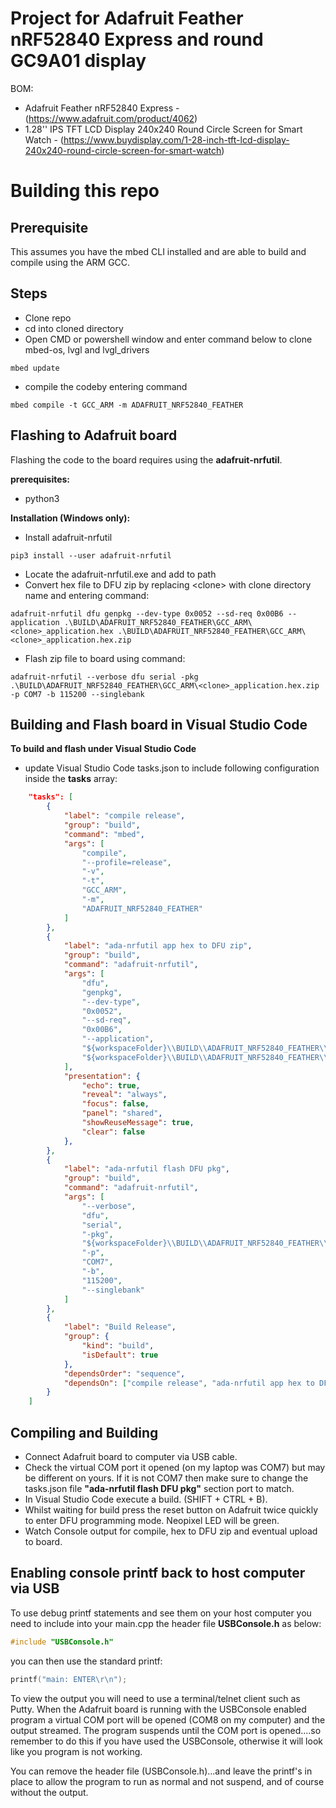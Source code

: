 # Project for Adafruit Feather nRF52840 Express and round GC9A01 display
BOM:
- Adafruit Feather nRF52840 Express - (https://www.adafruit.com/product/4062)
- 1.28'' IPS TFT LCD Display 240x240 Round Circle Screen for Smart Watch - (https://www.buydisplay.com/1-28-inch-tft-lcd-display-240x240-round-circle-screen-for-smart-watch)

# Building this repo
## Prerequisite
This assumes you have the mbed CLI installed and are able to build and compile using the ARM GCC.
## Steps
- Clone repo
- cd into cloned directory
- Open CMD or powershell window and enter command below to clone mbed-os, lvgl and lvgl_drivers
```text
mbed update
```
- compile the codeby entering command
```text
mbed compile -t GCC_ARM -m ADAFRUIT_NRF52840_FEATHER
```
## Flashing to Adafruit board 
Flashing the code to the board requires using the **adafruit-nrfutil**.

**prerequisites:**

- python3

**Installation (Windows only):**

- Install adafruit-nrfutil
```text
pip3 install --user adafruit-nrfutil
```
- Locate the adafruit-nrfutil.exe and add to path
- Convert hex file to DFU zip by replacing &lt;clone&gt; with clone directory name and entering command:
```text
adafruit-nrfutil dfu genpkg --dev-type 0x0052 --sd-req 0x00B6 --application .\BUILD\ADAFRUIT_NRF52840_FEATHER\GCC_ARM\<clone>_application.hex .\BUILD\ADAFRUIT_NRF52840_FEATHER\GCC_ARM\<clone>_application.hex.zip
```
- Flash zip file to board using command:
```text
adafruit-nrfutil --verbose dfu serial -pkg .\BUILD\ADAFRUIT_NRF52840_FEATHER\GCC_ARM\<clone>_application.hex.zip -p COM7 -b 115200 --singlebank
```
## Building and Flash board in Visual Studio Code
**To build and flash under Visual Studio Code**
- update Visual Studio Code tasks.json to include following configuration inside the **tasks** array:
```json
    "tasks": [
        {
            "label": "compile release",
            "group": "build",
            "command": "mbed",
            "args": [
                "compile",
                "--profile=release",
                "-v",
                "-t",
                "GCC_ARM",
                "-m",
                "ADAFRUIT_NRF52840_FEATHER"
            ]
        },
        {
            "label": "ada-nrfutil app hex to DFU zip",
            "group": "build",
            "command": "adafruit-nrfutil",
            "args": [
                "dfu",
                "genpkg",
                "--dev-type",
                "0x0052",
                "--sd-req",
                "0x00B6",
                "--application",
                "${workspaceFolder}\\BUILD\\ADAFRUIT_NRF52840_FEATHER\\GCC_ARM-RELEASE\\${workspaceFolderBasename}_application.hex",
                "${workspaceFolder}\\BUILD\\ADAFRUIT_NRF52840_FEATHER\\GCC_ARM-RELEASE\\${workspaceFolderBasename}_application.hex.zip"
            ],
            "presentation": {
                "echo": true,
                "reveal": "always",
                "focus": false,
                "panel": "shared",
                "showReuseMessage": true,
                "clear": false
            },
        },
        {
            "label": "ada-nrfutil flash DFU pkg",
            "group": "build",
            "command": "adafruit-nrfutil",
            "args": [
                "--verbose",
                "dfu",
                "serial",
                "-pkg",
                "${workspaceFolder}\\BUILD\\ADAFRUIT_NRF52840_FEATHER\\GCC_ARM-RELEASE\\${workspaceFolderBasename}_application.hex.zip",
                "-p",
                "COM7",
                "-b",
                "115200",
                "--singlebank"
            ]
        },
        {
            "label": "Build Release",
            "group": {
                "kind": "build",
                "isDefault": true
            },
            "dependsOrder": "sequence",
            "dependsOn": ["compile release", "ada-nrfutil app hex to DFU zip", "ada-nrfutil flash DFU pkg"]
        }
    ]
``` 

## Compiling and Building

- Connect Adafruit board to computer via USB cable.
- Check the virtual COM port it opened (on my laptop was COM7) but may be different on yours. If it is not COM7 then make sure to change the tasks.json file **"ada-nrfutil flash DFU pkg"** section port to match.
- In Visual Studio Code execute a build. (SHIFT + CTRL + B).
- Whilst waiting for build press the reset button on Adafruit twice quickly to enter DFU programming mode.  Neopixel LED will be green.
- Watch Console output for compile, hex to DFU zip and eventual upload to board.

## Enabling console printf back to host computer via USB

To use debug printf statements and see them on your host computer you need to include into your main.cpp the header file **USBConsole.h** as below:
```c
#include "USBConsole.h"
```  
you can then use the standard printf:
```c
printf("main: ENTER\r\n");
```
To view the output you will need to use a terminal/telnet client such as Putty.  When the Adafruit board is running with the USBConsole enabled program a virtual COM port will be opened (COM8 on my computer) and the output streamed.  The program suspends until the COM port is opened....so remember to do this if you have used the USBConsole, otherwise it will look like you program is not working.

You can remove the header file (USBConsole.h)...and leave the printf's in place to allow the program to run as normal and not suspend, and of course without the output.

